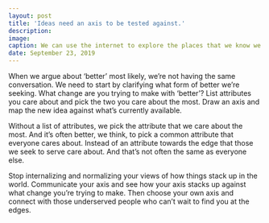 ```yaml
---
layout: post
title: 'Ideas need an axis to be tested against.'
description: 
image: 
caption: We can use the internet to explore the places that we know we should be exploring.
date: September 23, 2019
---
```


When we argue about ‘better’ most likely, we’re not having the same conversation. We need to start by clarifying what form of better we’re seeking. What change are you trying to make with ‘better’? List attributes you care about and pick the two you care about the most. Draw an axis and map the new idea against what’s currently available.

Without a list of attributes, we pick the attribute that we care about the most. And it’s often better, we think, to pick a common attribute that everyone cares about. Instead of an attribute towards the edge that those we seek to serve care about. And that’s not often the same as everyone else.

Stop internalizing and normalizing your views of how things stack up in the world. Communicate your axis and see how your axis stacks up against what change you’re trying to make. Then choose your own axis and connect with those underserved people who can’t wait to find you at the edges.